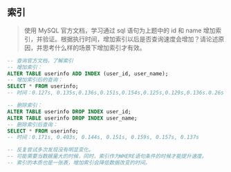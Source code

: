 
## 索引
> 使用 MySQL 官方文档，学习通过 sql 语句为上题中的 id 和 name 增加索引，并验证。根据执行时间，增加索引以后是否查询速度会增加？请论述原因，并思考什么样的场景下增加索引才有效。

```sql
-- 查询官方文档，了解索引
-- 增加索引：
ALTER TABLE userinfo ADD INDEX (user_id, user_name);
-- 增加索引后的查询：
SELECT * FROM userinfo;
-- 时间：0.127s, 0.135s,0.136s,0.151s,0.154s,0.125s,0.129s,0.136s.0.26s

-- 删除索引：
ALTER TABLE userinfo DROP INDEX user_id;
ALTER TABLE userinfo DROP INDEX user_name;
-- 删除索引后查询：
SELECT * FROM userinfo;
-- 时间：0.171s, 0.403s, 0.144s, 0.151s, 0.159s, 0.157s, 0.137s

-- 反复尝试多次发现没有明显变化。
-- 可能需要当数据量大的时候，同时，索引作为WHERE语句条件的时候才能提升速度。
-- 索引的本质也是一张表，增加索引会降低数据改变的时间。
```
